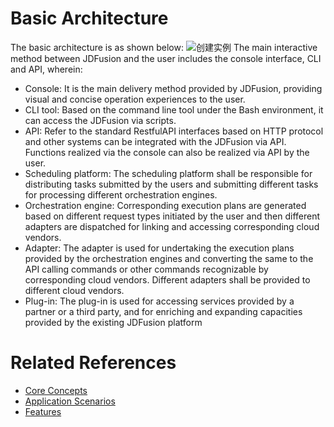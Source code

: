# Basic Architecture
The basic architecture is as shown below:
![创建实例](https://github.com/jdcloudcom/cn/blob/JDFusion/image/JDFusion/JDFusion-jcjg.jpg)
   The main interactive method between JDFusion and the user includes the console interface, CLI and API, wherein:
 - Console: It is the main delivery method provided by JDFusion, providing visual and concise operation experiences to the user.
 - CLI tool: Based on the command line tool under the Bash environment, it can access the JDFusion via scripts.
 - API: Refer to the standard RestfulAPI interfaces based on HTTP protocol and other systems can be integrated with the JDFusion via API. Functions realized via the console can also be realized via API by the user.
 - Scheduling platform: The scheduling platform shall be responsible for distributing tasks submitted by the users and submitting different tasks for processing different orchestration engines.
 - Orchestration engine: Corresponding execution plans are generated based on different request types initiated by the user and then different adapters are dispatched for linking and accessing corresponding cloud vendors.
 - Adapter: The adapter is used for undertaking the execution plans provided by the orchestration engines and converting the same to the API calling commands or other commands recognizable by corresponding cloud vendors. Different adapters shall be provided to different cloud vendors.
 - Plug-in: The plug-in is used for accessing services provided by a partner or a third party, and for enriching and expanding capacities provided by the existing JDFusion platform

# Related References
- [Core Concepts](Core-Concepts.md)
- [Application Scenarios](Application-Scenarios.md)
- [Features](Features.md)

